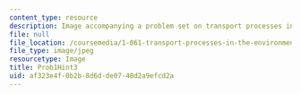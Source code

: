 ```yaml
---
content_type: resource
description: Image accompanying a problem set on transport processes in the environment.
file: null
file_location: /coursemedia/1-061-transport-processes-in-the-environment-fall-2008/af323e4f0b2b8d6dde0748d2a9efcd2a_Prob1Hint3.jpg
file_type: image/jpeg
resourcetype: Image
title: Prob1Hint3
uid: af323e4f-0b2b-8d6d-de07-48d2a9efcd2a
---
```

